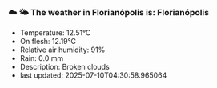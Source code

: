 ### ☁️ 🌤️  The weather in Florianópolis is: Florianópolis

- Temperature: 12.51°C
- On flesh: 12.19°C
- Relative air humidity: 91%
- Rain: 0.0 mm
- Description: Broken clouds
- last updated: 2025-07-10T04:30:58.965064
